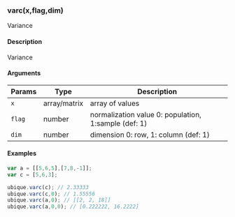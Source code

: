 ### varc(x,flag,dim)

Variance


#### Description

Variance  



#### Arguments

|Params|Type|Description
|---------|----|-----------
|`x` | array/matrix | array of values
|`flag` | number | normalization value 0: population, 1:sample (def: 1)
|`dim` | number | dimension 0: row, 1: column (def: 1)


#### Examples

```js
var a = [[5,6,5],[7,8,-1]];
var c = [5,6,3];

ubique.varc(c); // 2.33333
ubique.varc(c,0); // 1.55556
ubique.varc(a,0); // [[2, 2, 18]]
ubique.varc(a,0,0); // [0.222222, 16.2222]
```

